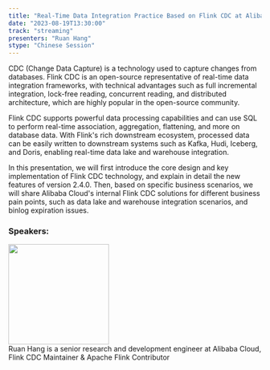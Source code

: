 ```yaml
---
title: "Real-Time Data Integration Practice Based on Flink CDC at Alibaba Cloud"
date: "2023-08-19T13:30:00" 
track: "streaming"
presenters: "Ruan Hang"
stype: "Chinese Session"
---
```

CDC (Change Data Capture) is a technology used to capture changes from databases. Flink CDC is an open-source representative of real-time data integration frameworks, with technical advantages such as full incremental integration, lock-free reading, concurrent reading, and distributed architecture, which are highly popular in the open-source community.

Flink CDC supports powerful data processing capabilities and can use SQL to perform real-time association, aggregation, flattening, and more on database data. With Flink's rich downstream ecosystem, processed data can be easily written to downstream systems such as Kafka, Hudi, Iceberg, and Doris, enabling real-time data lake and warehouse integration.

In this presentation, we will first introduce the core design and key implementation of Flink CDC technology, and explain in detail the new features of version 2.4.0. Then, based on specific business scenarios, we will share Alibaba Cloud's internal Flink CDC solutions for different business pain points, such as data lake and warehouse integration scenarios, and binlog expiration issues.
 ### Speakers: 
 <img src="https://img.bagevent.com/resource/20230616/1746465060.jpg" width="200" /><br>
Ruan Hang is a senior research and development engineer at Alibaba Cloud, Flink CDC Maintainer & Apache Flink Contributor
 <br><br>